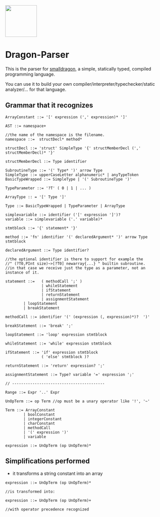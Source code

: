 <img src="https://raw.githubusercontent.com/pointbazaar/smalldragon/master/dragon-lexer/img/dragon-logo.svg" width="100" height="100"/>

# Dragon-Parser

This is the parser for [smalldragon](https://github.com/pointbazaar/smalldragon), 
a simple, statically typed, compiled programming language.

You can use it to build your own
compiler/interpreter/typechecker/static analyzer/... 
for that language.

## Grammar that it recognizes

```
ArrayConstant ::= '[' expression (',' expression)* ']'

AST ::= namespace+

//the name of the namespace is the filename.
namespace ::=  structDecl* method*

structDecl ::= 'struct' SimpleType '{' structMemberDecl (',' structMemberDecl)* '}'

structMemberDecl ::= Type identifier

SubroutineType ::= '(' Type* ')' arrow Type
SimpleType ::= upperCaseLetter alphanumeric* | anyTypeToken
BasicTypeWrapped ::= SimpleType | '(' SubroutineType ')'

TypeParameter ::= '?T' ( 0 | 1 | ... )

ArrayType :: = '[' Type ']'

Type ::= BasicTypeWrapped | TypeParameter | ArrayType

simplevariable ::= identifier ('[' expression ']')?
variable ::= simplevariable ('.' variable)*

stmtblock ::= '{' statement* '}'

method ::= 'fn' identifier '(' declaredArgument* ')' arrow Type stmtblock

declaredArgument ::= Type identifier? 

//the optional identifier is there to support for example the 
//" (?T0,PInt size)~>[?T0] newarray{...} " builtin subroutine.
//in that case we receive just the type as a parameter, not an instance of it.

statement ::=   ( methodCall ';' )
                | whileStatement 
                | ifStatement 
                | returnStatement 
                | assignmentStatement
		| loopStatement
		| breakStatement

methodCall ::= identifier '(' (expression (, expression)*)?  ')'

breakStatement ::= 'break' ';'

loopStatement ::= 'loop' expression stmtblock

whileStatement ::= 'while' expression stmtblock

ifStatement ::= 'if' expression stmtblock
				( 'else' stmtblock )?
				
returnStatement ::= 'return' expression? ';'

assignmentStatement ::= Type? variable '=' expression ';'

// -----------------------------------------

Range ::= Expr '..' Expr

UnOpTerm ::= op Term //op must be a unary operator like '!', '~'

Term ::= ArrayConstant 
		| boolConstant 
		| integerConstant 
		| charConstant 
		| methodCall 
		| '(' expression ')' 
		| variable

expression ::= UnOpTerm (op UnOpTerm)*

```

## Simplifications performed
- it transforms a string constant into an array

```
expression ::= UnOpTerm (op UnOpTerm)*

//is transformed into:

expression ::= UnOpTerm (op UnOpTerm)+

//with operator precedence recognized
```


